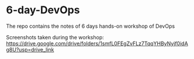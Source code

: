 # 6-day-DevOps

The repo contains the notes of 6 days hands-on workshop of DevOps

Screenshots taken during the workshop:
https://drive.google.com/drive/folders/1smfL0FEgZvFLz7TqqYHByNyjf0idAg8U?usp=drive_link

